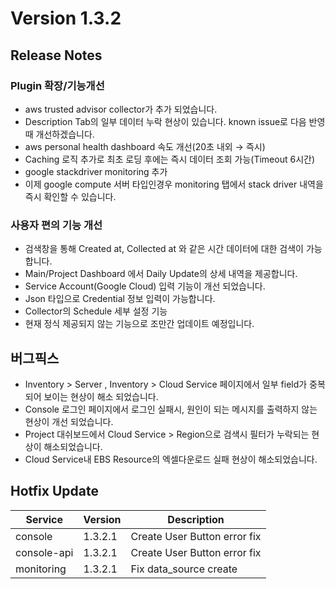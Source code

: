 # Version 1.3.2

## Release Notes

### Plugin 확장/기능개선
- aws trusted advisor collector가 추가 되었습니다.
 - Description Tab의 일부 데이터 누락 현상이 있습니다. known issue로 다음 반영때 개선하겠습니다.
- aws personal health dashboard 속도 개선(20초 내외 → 즉시)
 - Caching 로직 추가로 최초 로딩 후에는 즉시 데이터 조회 가능(Timeout 6시간)
- google stackdriver monitoring 추가
 - 이제 google compute 서버 타입인경우 monitoring 탭에서 stack driver 내역을 즉시 확인할 수 있습니다.

### 사용자 편의 기능 개선
- 검색창을 통해 Created at, Collected at 와 같은 시간 데이터에 대한 검색이 가능 합니다.
- Main/Project Dashboard 에서 Daily Update의 상세 내역을 제공합니다.
- Service Account(Google Cloud) 입력 기능이 개선 되었습니다.
 - Json 타입으로 Credential 정보 입력이 가능합니다.
- Collector의 Schedule 세부 설정 기능
 - 현재 정식 제공되지 않는 기능으로 조만간 업데이트 예정입니다.


## 버그픽스

- Inventory > Server , Inventory > Cloud Service 페이지에서 일부 field가 중복되어 보이는 현상이 해소 되었습니다.
- Console 로그인 페이지에서 로그인 실패시, 원인이 되는 메시지를 출력하지 않는 현상이 개선 되었습니다.
- Project 대쉬보드에서 Cloud Service > Region으로 검색시 필터가 누락되는 현상이 해소되었습니다.
- Cloud Service내 EBS Resource의 엑셀다운로드 실패 현상이 해소되었습니다.

## Hotfix Update

| Service      | Version    |  Description    |
| ---          | ---        | ---             |
| console      | 1.3.2.1    | Create User Button error fix |
| console-api  | 1.3.2.1    | Create User Button error fix |
| monitoring   | 1.3.2.1    | Fix data_source create       |

